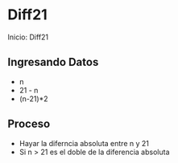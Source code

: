 # Diff21
Inicio: Diff21

## Ingresando Datos
- n
- 21 - n
- (n-21)*2

## Proceso
- Hayar la diferncia absoluta entre n y 21
- Si n > 21 es el doble de la diferencia absoluta